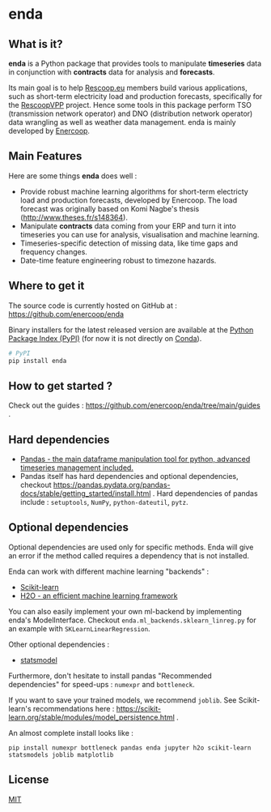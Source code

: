 # enda


## What is it?

**enda** is a Python package that provides tools to manipulate **timeseries** data in conjunction with **contracts** data for analysis and **forecasts**. 

Its main goal is to help [Rescoop.eu](https://www.rescoop.eu/) members build various applications, such as short-term electricity load and production forecasts, specifically for the [RescoopVPP](https://www.rescoopvpp.eu/) project. Hence some tools in this package perform TSO (transmission network operator) and DNO (distribution network operator) data wrangling as well as weather data management. enda is mainly developed by [Enercoop](https://www.enercoop.fr/).

## Main Features
Here are some things **enda** does well :

  - Provide robust machine learning algorithms for short-term electricty load and production forecasts, developed by Enercoop. The load forecast was originally based on Komi Nagbe's thesis (http://www.theses.fr/s148364).
  - Manipulate **contracts** data coming from your ERP and turn it into timeseries you can use for analysis, visualisation and machine learning.  
  - Timeseries-specific detection of missing data, like time gaps and frequency changes.
  - Date-time feature engineering robust to timezone hazards.

## Where to get it
The source code is currently hosted on GitHub at : https://github.com/enercoop/enda

Binary installers for the latest released version are available at the [Python
Package Index (PyPI)](https://pypi.org/project/enda) (for now it is not directly on [Conda](https://docs.conda.io/en/latest/)).

```sh
# PyPI
pip install enda
```

## How to get started ?

Check out the guides : https://github.com/enercoop/enda/tree/main/guides .

## Hard dependencies
- [Pandas - the main dataframe manipulation tool for python, advanced timeseries management included.](https://pandas.pydata.org/)
- Pandas itself has hard dependencies and optional dependencies, checkout https://pandas.pydata.org/pandas-docs/stable/getting_started/install.html . Hard dependencies of pandas include : `setuptools`, `NumPy`, `python-dateutil`, `pytz`.

## Optional dependencies 

Optional dependencies are used only for specific methods. Enda will give an error if the method called requires a dependency that is not installed. 

Enda can work with different machine learning "backends" :
- [Scikit-learn](https://scikit-learn.org/stable/)
- [H2O - an efficient machine learning framework](https://docs.h2o.ai/)

You can also easily implement your own ml-backend by implementing enda's ModelInterface. Checkout `enda.ml_backends.sklearn_linreg.py` for an example with `SKLearnLinearRegression`. 

Other optional dependencies :
- [statsmodel](https://pypi.org/project/statsmodels/)

Furthermore, don't hesitate to install pandas "Recommended dependencies" for speed-ups : `numexpr` and `bottleneck`.

If you want to save your trained models, we recommend `joblib`. See Scikit-learn's recommendations here : https://scikit-learn.org/stable/modules/model_persistence.html . 

An almost complete install looks like :
```
pip install numexpr bottleneck pandas enda jupyter h2o scikit-learn statsmodels joblib matplotlib
```


## License
[MIT](LICENSE)
